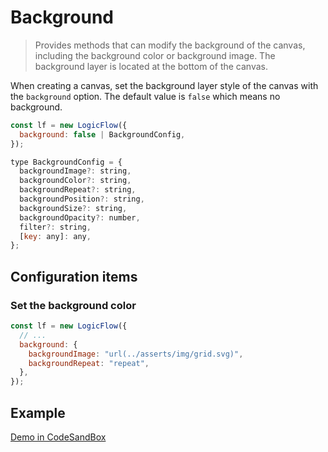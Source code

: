 # Background

> Provides methods that can modify the background of the canvas, including the background color or background image. The background layer is located at the bottom of the canvas.

When creating a canvas, set the background layer style of the canvas with the `background` option. The default value is `false` which means no background.

```js
const lf = new LogicFlow({
  background: false | BackgroundConfig,
});

type BackgroundConfig = {
  backgroundImage?: string,
  backgroundColor?: string,
  backgroundRepeat?: string,
  backgroundPosition?: string,
  backgroundSize?: string,
  backgroundOpacity?: number,
  filter?: string,
  [key: any]: any,
};
```

## Configuration items

### Set the background color

```js
const lf = new LogicFlow({
  // ...
  background: {
    backgroundImage: "url(../asserts/img/grid.svg)",
    backgroundRepeat: "repeat",
  },
});
```

## Example

<a href="https://codesandbox.io/embed/infallible-goldberg-mrwgz?fontsize=14&hidenavigation=1&theme=dark&view=preview" target="_blank"> Demo in CodeSandBox</a>
